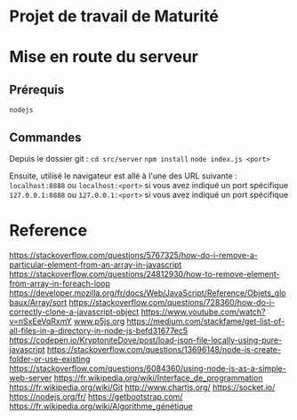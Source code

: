 # Projet de travail de Maturité

# Mise en route du serveur

## Prérequis

`nodejs`


## Commandes

Depuis le dossier git :
`cd src/server`
`npm install`
`node index.js <port>`

Ensuite, utilisé le navigateur est allé à l'une des URL suivante :
`localhost:8888` ou `localhost:<port>` si vous avez indiqué un port spécifique
`127.0.0.1:8888` ou `127.0.0.1:<port>` si vous avez indiqué un port spécifique

# Reference
https://stackoverflow.com/questions/5767325/how-do-i-remove-a-particular-element-from-an-array-in-javascript
https://stackoverflow.com/questions/24812930/how-to-remove-element-from-array-in-foreach-loop
https://developer.mozilla.org/fr/docs/Web/JavaScript/Reference/Objets_globaux/Array/sort
https://stackoverflow.com/questions/728360/how-do-i-correctly-clone-a-javascript-object
https://www.youtube.com/watch?v=nSxEeVqRxmY
www.p5js.org
https://medium.com/stackfame/get-list-of-all-files-in-a-directory-in-node-js-befd31677ec5
https://codepen.io/KryptoniteDove/post/load-json-file-locally-using-pure-javascript
https://stackoverflow.com/questions/13696148/node-js-create-folder-or-use-existing
https://stackoverflow.com/questions/6084360/using-node-js-as-a-simple-web-server
https://fr.wikipedia.org/wiki/Interface_de_programmation
https://fr.wikipedia.org/wiki/Git
http://www.chartjs.org/
https://socket.io/
https://nodejs.org/fr/
https://getbootstrap.com/
https://fr.wikipedia.org/wiki/Algorithme_génétique